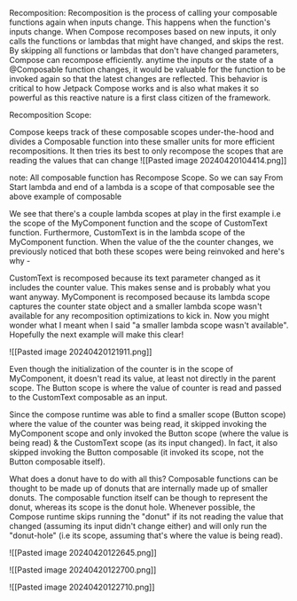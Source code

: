 
Recomposition:
Recomposition is the process of calling your composable functions again when inputs change. This happens when the function's inputs change. When Compose recomposes based on new inputs, it only calls the functions or lambdas that might have changed, and skips the rest. By skipping all functions or lambdas that don't have changed parameters, Compose can recompose efficiently.
anytime the inputs or the state of a @Composable function changes, it would be valuable for the function to be invoked again so that the latest changes are reflected. This behavior is critical to how Jetpack Compose works and is also what makes it so powerful as this reactive nature is a first class citizen of the framework.

Recomposition Scope:

Compose keeps track of these composable scopes under-the-hood and divides a Composable function into these smaller units for more efficient recompositions. It then tries its best to only recompose the scopes that are reading the values that can change
![[Pasted image 20240420104414.png]]


note:
All composable function has Recompose Scope. So we can say From Start lambda and end of a lambda is a scope of that composable 
see the above example of composable 

We see that there's a couple lambda scopes at play in the first example i.e the scope of the MyComponent function and the scope of CustomText function. Furthermore, CustomText is in the lambda scope of the MyComponent function. When the value of the the counter changes, we previously noticed that both these scopes were being reinvoked and here's why -

CustomText is recomposed because its text parameter changed as it includes the counter value. This makes sense and is probably what you want anyway.
MyComponent is recomposed because its lambda scope captures the counter state object and a smaller lambda scope wasn't available for any recomposition optimizations to kick in.
Now you might wonder what I meant when I said "a smaller lambda scope wasn't available". Hopefully the next example will make this clear!

![[Pasted image 20240420121911.png]]

Even though the initialization of the counter is in the scope of MyComponent, it doesn't read its value, at least not directly in the parent scope.
The Button scope is where the value of counter is read and passed to the CustomText composable as an input.

Since the compose runtime was able to find a smaller scope (Button scope) where the value of the counter was being read, it skipped invoking the MyComponent scope and only invoked the Button scope (where the value is being read) & the CustomText scope (as its input changed). In fact, it also skipped invoking the Button composable (it invoked its scope, not the Button composable itself).


What does a donut have to do with all this?
Composable functions can be thought to be made up of donuts that are internally made up of smaller donuts.
The composable function itself can be though to represent the donut, whereas its scope is the donut hole. Whenever possible, the Compose runtime skips running the "donut" if its not reading the value that changed (assuming its input didn't change either) and will only run the "donut-hole" (i.e its scope, assuming that's where the value is being read).



![[Pasted image 20240420122645.png]]


![[Pasted image 20240420122700.png]]

![[Pasted image 20240420122710.png]]


